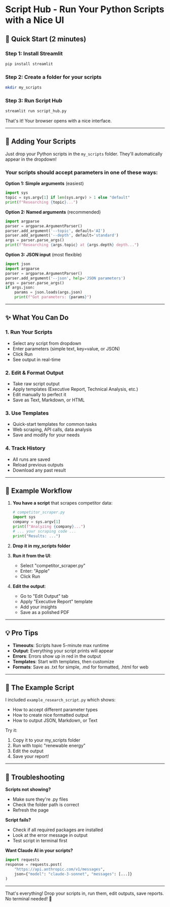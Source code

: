 # Script Hub - Run Your Python Scripts with a Nice UI

## 🚀 Quick Start (2 minutes)

### Step 1: Install Streamlit
```bash
pip install streamlit
```

### Step 2: Create a folder for your scripts
```bash
mkdir my_scripts
```

### Step 3: Run Script Hub
```bash
streamlit run script_hub.py
```

That's it! Your browser opens with a nice interface.

---

## 📁 Adding Your Scripts

Just drop your Python scripts in the `my_scripts` folder. They'll automatically appear in the dropdown!

### Your scripts should accept parameters in one of these ways:

**Option 1: Simple arguments** (easiest)
```python
import sys
topic = sys.argv[1] if len(sys.argv) > 1 else "default"
print(f"Researching {topic}...")
```

**Option 2: Named arguments** (recommended)
```python
import argparse
parser = argparse.ArgumentParser()
parser.add_argument('--topic', default='AI')
parser.add_argument('--depth', default='standard')
args = parser.parse_args()
print(f"Researching {args.topic} at {args.depth} depth...")
```

**Option 3: JSON input** (most flexible)
```python
import json
import argparse
parser = argparse.ArgumentParser()
parser.add_argument('--json', help='JSON parameters')
args = parser.parse_args()
if args.json:
    params = json.loads(args.json)
    print(f"Got parameters: {params}")
```

---

## ✨ What You Can Do

### 1. Run Your Scripts
- Select any script from dropdown
- Enter parameters (simple text, key=value, or JSON)
- Click Run
- See output in real-time

### 2. Edit & Format Output
- Take raw script output
- Apply templates (Executive Report, Technical Analysis, etc.)
- Edit manually to perfect it
- Save as Text, Markdown, or HTML

### 3. Use Templates
- Quick-start templates for common tasks
- Web scraping, API calls, data analysis
- Save and modify for your needs

### 4. Track History
- All runs are saved
- Reload previous outputs
- Download any past result

---

## 🎯 Example Workflow

1. **You have a script** that scrapes competitor data:
   ```python
   # competitor_scraper.py
   import sys
   company = sys.argv[1]
   print(f"Analyzing {company}...")
   # ... your scraping code ...
   print("Results: ...")
   ```

2. **Drop it in my_scripts folder**

3. **Run it from the UI**:
   - Select "competitor_scraper.py"
   - Enter: "Apple"
   - Click Run

4. **Edit the output**:
   - Go to "Edit Output" tab
   - Apply "Executive Report" template
   - Add your insights
   - Save as a polished PDF

---

## 💡 Pro Tips

- **Timeouts**: Scripts have 5-minute max runtime
- **Output**: Everything your script prints will appear
- **Errors**: Errors show up in red in the output
- **Templates**: Start with templates, then customize
- **Formats**: Save as .txt for simple, .md for formatted, .html for web

---

## 📝 The Example Script

I included `example_research_script.py` which shows:
- How to accept different parameter types
- How to create nice formatted output
- How to output JSON, Markdown, or Text

Try it:
1. Copy it to your my_scripts folder
2. Run with topic "renewable energy"
3. Edit the output
4. Save your report!

---

## 🔧 Troubleshooting

**Scripts not showing?**
- Make sure they're .py files
- Check the folder path is correct
- Refresh the page

**Script fails?**
- Check if all required packages are installed
- Look at the error message in output
- Test script in terminal first

**Want Claude AI in your scripts?**
```python
import requests
response = requests.post(
    "https://api.anthropic.com/v1/messages",
    json={"model": "claude-3-sonnet", "messages": [...]}
)
```

---

That's everything! Drop your scripts in, run them, edit outputs, save reports. No terminal needed! 🎉